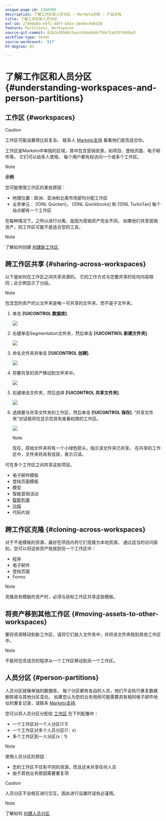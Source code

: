 ```yaml
---
unique-page-id: 2360309
description: 了解工作区和人员分区 — Marketo文档 — 产品文档
title: 了解工作区和人员分区
exl-id: 27d00a0d-ebf1-4dff-b41e-1644ec9dbd28
feature: Partitions, Workspaces
source-git-commit: 02b2e39580c5eac63de4b4b7fdaf2a835fdd4ba5
workflow-type: tm+mt
source-wordcount: '517'
ht-degree: 0%

---
```


# 了解工作区和人员分区 {#understanding-workspaces-and-person-partitions}

## 工作区 {#workspaces}

>[!CAUTION]
>
>工作区可能设置得比较复杂。 联系人 [Marketo支持](https://nation.marketo.com/t5/Support/ct-p/Support) 看看他们是否适合你。

工作区是Marketo中单独的区域，其中包含营销资源，如项目、登陆页面、电子邮件等。 它们可以由多人使用。 每个用户都有权访问一个或多个工作区。

>[!NOTE]
>
>**示例**
>
>您可能使用工作区的某些原因：
>
>* 地理位置：欧洲、亚洲和北美市场部均分配工作区
>* 业务单元： [!DNL Quicken]， [!DNL Quickbooks] 和 [!DNL TurboTax] 每个站点都有一个工作区
>
>在每种情况下，之所以进行分离，是因为营销资产完全不同。 如果他们共享营销资产，则工作区可能不是适合您的工具。

>[!NOTE]
>
>了解如何创建 [创建新工作区](/help/marketo/product-docs/administration/workspaces-and-person-partitions/create-a-new-workspace.md).

## 跨工作区共享 {#sharing-across-workspaces}

以下是如何在工作区之间共享资源的。 它的工作方式与您要共享的任何内容相同；此示例显示了分段。

>[!NOTE]
>
>包含您的资产的父文件夹是唯一可共享的文件夹，而不是子文件夹。

1. 单击 **[!UICONTROL 数据库]**.

   ![](assets/understanding-workspaces-and-person-partitions-1.png)

1. 右键单击Segmentation文件夹，然后单击 **[!UICONTROL 新建文件夹]**.

   ![](assets/understanding-workspaces-and-person-partitions-2.png)

1. 命名文件夹并单击 **[!UICONTROL 创建]**.

   ![](assets/understanding-workspaces-and-person-partitions-3.png)

1. 将要共享的资产移动到文件夹中。

   ![](assets/understanding-workspaces-and-person-partitions-4.png)

1. 右键单击文件夹，然后选择 **[!UICONTROL 共享文件夹]**.

   ![](assets/understanding-workspaces-and-person-partitions-5.png)

1. 选择要与共享文件夹的工作区，然后单击 **[!UICONTROL 保存]**. “共享文件夹”对话框将仅显示您具有查看权限的工作区。

   ![](assets/understanding-workspaces-and-person-partitions-6.png)

   >[!NOTE]
   >
   >现在，原始文件夹将有一个小绿色箭头，指示该文件夹已共享。 在共享的工作区中，文件夹将具有挂锁，表示只读。

可在多个工作区之间共享这些项目。

* 电子邮件模板
* 登陆页面模板
* 模型
* 智能营销活动
* [智能列表](/help/marketo/product-docs/core-marketo-concepts/smart-lists-and-static-lists/using-smart-lists/reference-a-list-or-smart-list-across-workspaces.md)
* [分段](/help/marketo/product-docs/administration/workspaces-and-person-partitions/share-segmentations-across-workspaces-and-partitions.md)
* 代码片段

## 跨工作区克隆 {#cloning-across-workspaces}

对于不是模板的资源，最好在项目内将它们克隆为本地资源。  通过适当的访问级别，您可以将这些资产拖放到另一个工作区中：

* 程序
* 电子邮件
* 登陆页面
* Forms

>[!NOTE]
>
>克隆具有模板的资产时，必须与目标工作区共享这些模板。

## 将资产移到其他工作区 {#moving-assets-to-other-workspaces}

要将资源移动到新工作区，请将它们放入文件夹中，并将该文件夹拖到其他工作区中。

>[!NOTE]
>
>不能将包含成员的程序从一个工作区移动到另一个工作区。

## 人员分区 {#person-partitions}

人员分区就像单独的数据库。 每个分区都有各自的人员，他们不会执行重复数据删除或与其他分区混合。 如果您认为您的业务用例可能需要具有相同电子邮件地址的重复记录，请联系 [Marketo支持](https://nation.marketo.com/t5/Support/ct-p/Support).

您可以将人员分区分配给  [工作区](create-a-new-workspace.md) 在下列配置中：

* 一个工作区对一个人分区(1:1)
* 一个工作区对多个人员分区(1：x)
* 多个工作区到一人分区(x：1)

>[!NOTE]
>
>使用人员分区的原因：
>
>* 您的工作区不仅有不同的资源，而且还未共享任何人员
>* 由于其他业务原因需要重复项

>[!CAUTION]
>
>人员分区不会相互进行交互，因此进行设置时请务必谨慎。

>[!NOTE]
>
>了解如何 [创建人员分区](/help/marketo/product-docs/administration/workspaces-and-person-partitions/create-a-person-partition.md).
